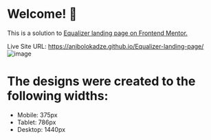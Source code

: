 # Welcome! 👋

This is a solution to <a href="https://www.frontendmentor.io/challenges/equalizer-landing-page-7VJ4gp3DE"> Equalizer landing page on Frontend Mentor.</a>

Live Site URL: https://anibolokadze.github.io/Equalizer-landing-page/
![image](https://user-images.githubusercontent.com/89190087/195394738-8e2143e0-8198-4860-8cd3-ca78255ff8aa.png)

# The designs were created to the following widths:

- Mobile: 375px
- Tablet: 786px
- Desktop: 1440px

